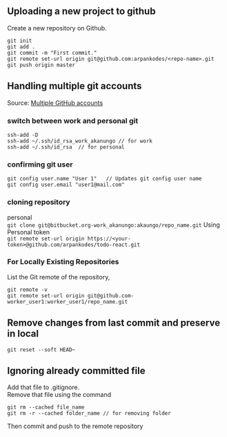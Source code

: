 ## Uploading a new project to github
Create a new repository on Github.  
```
git init
git add .
git commit -m "First commit."
git remote set-url origin git@github.com:arpankodes/<repo-name>.git
git push origin master
```

## Handling multiple git accounts
Source: [Multiple GitHub accounts](https://www.freecodecamp.org/news/manage-multiple-github-accounts-the-ssh-way-2dadc30ccaca/)

### switch between work and personal git
```
ssh-add -D  
ssh-add ~/.ssh/id_rsa_work_akanungo // for work  
ssh-add ~/.ssh/id_rsa  // for personal  
```
### confirming git user
```
git config user.name "User 1"   // Updates git config user name  
git config user.email "user1@mail.com"
```
### cloning repository
personal  
`git clone git@bitbucket.org-work_akanungo:akaungo/repo_name.git`
Using Personal token  
`git remote set-url origin https://<your-token>@github.com/arpankodes/todo-react.git`
### For Locally Existing Repositories  
List the Git remote of the repository,
```
git remote -v
git remote set-url origin git@github.com-worker_user1:worker_user1/repo_name.git
```

## Remove changes from last commit and preserve in local
`git reset --soft HEAD~`

## Ignoring already committed file
Add that file to .gitignore.  
Remove that file using the command    
```
git rm --cached file_name  
git rm -r --cached folder_name // for removing folder
```
Then commit and push to the remote repository
